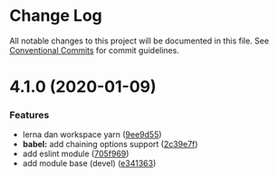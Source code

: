 # Change Log

All notable changes to this project will be documented in this file.
See [Conventional Commits](https://conventionalcommits.org) for commit guidelines.

# 4.1.0 (2020-01-09)


### Features

* lerna dan workspace yarn ([9ee9d55](https://github.com/deboxsoft/devel-js-coding/commit/9ee9d55a22f9a1436cb7babc05a2ffae8074d604))
* **babel:** add chaining options support ([2c39e7f](https://github.com/deboxsoft/devel-js-coding/commit/2c39e7f8785da96bf321408d281b5d1b2029b601))
* add eslint module ([705f969](https://github.com/deboxsoft/devel-js-coding/commit/705f969a6daa724949fe6eee815506119f34ffdc))
* add module base (devel) ([e341363](https://github.com/deboxsoft/devel-js-coding/commit/e341363129441eb48fa7feacecb7965ea6504c5b))
